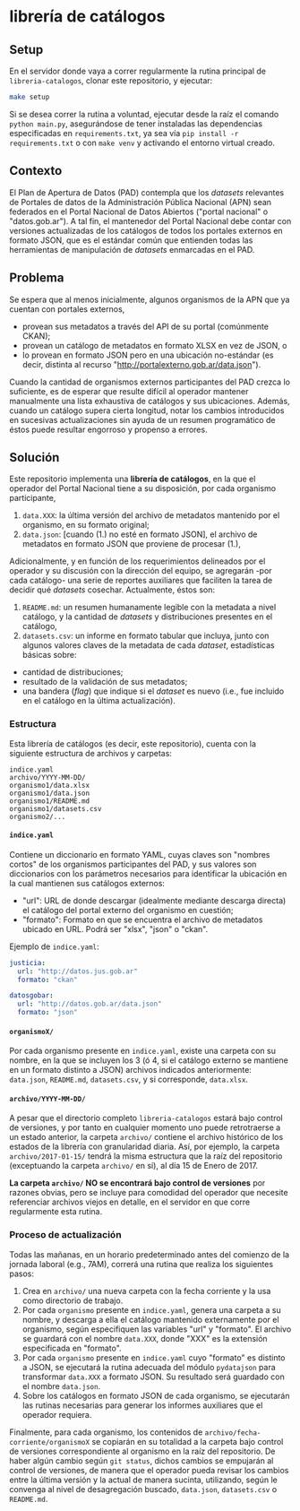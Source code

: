 # librería de catálogos

## Setup

En el servidor donde vaya a correr regularmente la rutina principal de `libreria-catalogos`, clonar este repositorio, y ejecutar:
```bash
make setup
```

Si se desea correr la rutina a voluntad, ejecutar desde la raíz el comando `python main.py`, asegurándose de tener instaladas las dependencias especificadas en `requirements.txt`, ya sea vía `pip install -r requirements.txt` o con `make venv` y activando el entorno virtual creado.

## Contexto
El Plan de Apertura de Datos (PAD) contempla que los _datasets_ relevantes de Portales de datos de la Administración Pública Nacional (APN) sean federados en el Portal Nacional de Datos Abiertos ("portal nacional" o "datos.gob.ar"). 
A tal fin, el mantenedor del Portal Nacional debe contar con versiones actualizadas de los catálogos de todos los portales externos en formato JSON, que es el estándar común que entienden todas las herramientas de manipulación de _datasets_ enmarcadas en el PAD.

## Problema
Se espera que al menos inicialmente, algunos organismos de la APN que ya cuentan con portales externos, 
- provean sus metadatos a través del API de su portal (comúnmente CKAN);
- provean un catálogo de metadatos en formato XLSX en vez de JSON, o
- lo provean en formato JSON pero en una ubicación no-estándar (es decir, distinta al recurso "http://portalexterno.gob.ar/data.json").

Cuando la cantidad de organismos externos participantes del PAD crezca lo suficiente, es de esperar que resulte difícil al operador mantener manualmente una lista exhaustiva de catálogos y sus ubicaciones. Además, cuando un catálogo supera cierta longitud, notar los cambios introducidos en sucesivas actualizaciones sin ayuda de un resumen programático de éstos puede resultar engorroso y propenso a errores.

## Solución
Este repositorio implementa una **librería de catálogos**, en la que el operador del Portal Nacional tiene a su disposición, por cada organismo participante,

1. `data.XXX`: la última versión del archivo de metadatos mantenido por el organismo, en su formato original;
2. `data.json`: [cuando (1.) no esté en formato JSON], el archivo de metadatos en formato JSON que proviene de procesar (1.),

Adicionalmente, y en función de los requerimientos delineados por el operador y su discusión con la dirección del equipo, se agregarán -por cada catálogo- una serie de reportes auxiliares que faciliten la tarea de decidir qué _datasets_ cosechar. Actualmente, éstos son:

1. `README.md`: un resumen humanamente legible con la metadata a nivel catálogo, y la cantidad de _datasets_ y distribuciones presentes en el catálogo,
2. `datasets.csv`: un informe en formato tabular que incluya, junto con algunos valores claves de la metadata de cada _dataset_, estadísticas básicas sobre:
  - cantidad de distribuciones;
  - resultado de la validación de sus metadatos;
  - una bandera (*flag*) que indique si el _dataset_ es nuevo (i.e., fue incluido en el catálogo en la última actualización).

### Estructura
Esta librería de catálogos (es decir, este repositorio), cuenta con la siguiente estructura de archivos y carpetas:
```
indice.yaml
archivo/YYYY-MM-DD/
organismo1/data.xlsx
organismo1/data.json
organismo1/README.md
organismo1/datasets.csv
organismo2/...
```
#### `indice.yaml`
Contiene un diccionario en formato YAML, cuyas claves son "nombres cortos" de los organismos participantes del PAD, y sus valores son diccionarios con los parámetros necesarios para identificar la ubicación en la cual mantienen sus catálogos externos:
  - "url": URL de donde descargar (idealmente mediante descarga directa) el catálogo del portal externo del organismo en cuestión;
  - "formato": Formato en que se encuentra el archivo de metadatos ubicado en URL. Podrá ser "xlsx", "json" o "ckan".

Ejemplo de `indice.yaml`:
```yaml
justicia:
  url: "http://datos.jus.gob.ar"
  formato: "ckan"

datosgobar:
  url: "http://datos.gob.ar/data.json"
  formato: "json"
```

#### `organismoX/`
Por cada organismo presente en `indice.yaml`, existe una carpeta con su nombre, en la que se incluyen los 3 (ó 4, si el catálogo externo se mantiene en un formato distinto a JSON) archivos indicados anteriormente: `data.json`, `README.md`, `datasets.csv`, y si corresponde, `data.xlsx`.

#### `archivo/YYYY-MM-DD/`
A pesar que el directorio completo `libreria-catalogos` estará bajo control de versiones, y por tanto en cualquier momento uno puede retrotraerse a un estado anterior, la carpeta `archivo/` contiene el archivo histórico de los estados de la librería con granularidad diaria. Así, por ejemplo, la carpeta `archivo/2017-01-15/` tendrá la misma estructura que la raíz del repositorio (exceptuando la carpeta `archivo/` en sí), al día 15 de Enero de 2017.

**La carpeta `archivo/` NO se encontrará bajo control de versiones** por razones obvias, pero se incluye para comodidad del operador que necesite referenciar archivos viejos en detalle, en el servidor en que corre regularmente esta rutina.

### Proceso de actualización

Todas las mañanas, en un horario predeterminado antes del comienzo de la jornada laboral (e.g., 7AM), correrá una rutina que realiza los siguientes pasos:

1. Crea en `archivo/` una nueva carpeta con la fecha corriente y la usa como directorio de trabajo.
2. Por cada `organismo` presente en `indice.yaml`, genera una carpeta a su nombre, y descarga a ella el catálogo mantenido externamente por el organismo, según especifiquen las variables "url" y "formato". El archivo se guardará con el nombre `data.XXX`, donde "XXX" es la extensión especificada en "formato".
3. Por cada `organismo` presente en `indice.yaml` cuyo "formato" es distinto a JSON, se ejecutará la rutina adecuada del módulo `pydatajson` para transformar `data.XXX` a formato JSON. Su resultado será guardado con el nombre `data.json`.
4. Sobre los catálogos en formato JSON de cada organismo, se ejecutarán las rutinas necesarias para generar los informes auxiliares que el operador requiera.

Finalmente, para cada organismo, los contenidos de `archivo/fecha-corriente/organismoX` se copiarán en su totalidad a la carpeta bajo control de versiones correspondiente al organismo en la raíz del repositorio. De haber algún cambio según `git status`, dichos cambios se empujarán al control de versiones, de manera que el operador pueda revisar los cambios entre la última versión y la actual de manera sucinta, utilizando, según le convenga al nivel de desagregación buscado, `data.json`, `datasets.csv` o `README.md`.
